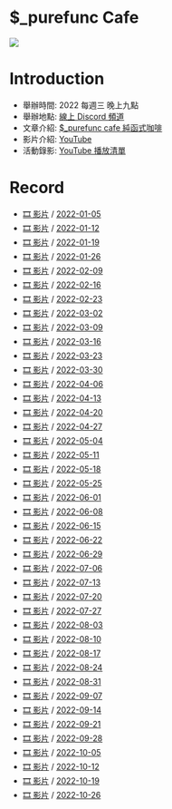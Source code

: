 # $_purefunc Cafe
![](https://raw.githubusercontent.com/PureFuncInc/purefunc-cafe/main/images/logo.png)

# Introduction
* 舉辦時間: 2022 每週三 晚上九點
* 舉辦地點: [線上 Discord 頻道](https://discord.gg/purfunc)
* 文章介紹: [$_purefunc cafe 純函式咖啡](https://github.com/PureFuncInc/blog-articles/blob/main/%E7%B4%94%E5%87%BD%E5%BC%8F%E5%92%96%E5%95%A1.md)
* 影片介紹: [YouTube](https://www.youtube.com/watch?v=N5GzZfXg5z0)
* 活動錄影: [YouTube 播放清單](https://youtube.com/playlist?list=PLC3hT4Z5I-O4V2g1oU-pkxp6Wr72ozhgk)

# Record
* [🎞 影片](https://youtu.be/hOQOa8_srJU) / [2022-01-05](records/2022-01-05/README.md)
* [🎞 影片](https://youtu.be/uWiwvoUPfeU) / [2022-01-12](records/2022-01-12/README.md)
* [🎞 影片](https://youtu.be/Th4dS1KFAt0) / [2022-01-19](records/2022-01-19/README.md)
* [🎞 影片](https://youtu.be/EuZcgq_J_Wo) / [2022-01-26](records/2022-01-26/README.md)
* [🎞 影片]() / [2022-02-09](records/2022-02-09/README.md)
* [🎞 影片](https://youtu.be/VP_ruW2EEU4) / [2022-02-16](records/2022-02-16/README.md)
* [🎞 影片](https://youtu.be/-Mtf-23I018) / [2022-02-23](records/2022-02-23/README.md)
* [🎞 影片](https://youtu.be/iOR78NTojTc) / [2022-03-02](records/2022-03-02/README.md)
* [🎞 影片](https://youtu.be/7SYP-qQPgKs) / [2022-03-09](records/2022-03-09/README.md)
* [🎞 影片](https://youtu.be/lNTub8wAsIE) / [2022-03-16](records/2022-03-16/README.md)
* [🎞 影片](https://youtu.be/SZTGP7nI1ws) / [2022-03-23](records/2022-03-23/README.md)
* [🎞 影片](https://youtu.be/VZqYA3NLeUk) / [2022-03-30](records/2022-03-30/README.md)
* [🎞 影片](https://youtu.be/_epcQDGMudo) / [2022-04-06](records/2022-04-06/README.md)
* [🎞 影片](https://youtu.be/Np4XktL3uSE) / [2022-04-13](records/2022-04-13/README.md)
* [🎞 影片](https://youtu.be/bdruVwf7p7U) / [2022-04-20](records/2022-04-20/README.md)
* [🎞 影片](https://youtu.be/VwKRmf3cBac) / [2022-04-27](records/2022-04-27/README.md)
* [🎞 影片](https://youtu.be/jUy6YHAf5Ak) / [2022-05-04](records/2022-05-04/README.md)
* [🎞 影片](https://youtu.be/KM24s2vq-NU) / [2022-05-11](records/2022-05-11/README.md)
* [🎞 影片](https://youtu.be/F4IdFNnbOnA) / [2022-05-18](records/2022-05-18/README.md)
* [🎞 影片](https://youtu.be/Hym8NSp0WNk) / [2022-05-25](records/2022-05-25/README.md)
* [🎞 影片](https://youtu.be/9VWDpTiqqpo) / [2022-06-01](records/2022-06-01/README.md)
* [🎞 影片](https://youtu.be/oGbtMV9P88g) / [2022-06-08](records/2022-06-08/README.md)
* [🎞 影片](https://youtu.be/K32McgU0RTk) / [2022-06-15](records/2022-06-15/README.md)
* [🎞 影片](https://youtu.be/74G3Lz7ELrQ) / [2022-06-22](records/2022-06-22/README.md)
* [🎞 影片](https://youtu.be/GB2A0L5Jb9c) / [2022-06-29](records/2022-06-29/README.md)
* [🎞 影片](https://youtu.be/_6AH12Bmgkk) / [2022-07-06](records/2022-07-06/README.md)
* [🎞 影片](https://youtu.be/SDE14DkLMAg) / [2022-07-13](records/2022-07-13/README.md)
* [🎞 影片](https://youtu.be/LECrkVc1YrA) / [2022-07-20](records/2022-07-20/README.md)
* [🎞 影片](https://youtu.be/P8xFlxlwD04) / [2022-07-27](records/2022-07-27/README.md)
* [🎞 影片](https://youtu.be/oV7PaU7Csjk) / [2022-08-03](records/2022-08-03/README.md)
* [🎞 影片](https://youtu.be/yVq5gXbeiKw) / [2022-08-10](records/2022-08-10/README.md)
* [🎞 影片](https://youtu.be/ugQiluBLr7E) / [2022-08-17](records/2022-08-17/README.md)
* [🎞 影片](https://youtu.be/UMJAi94XG7I) / [2022-08-24](records/2022-08-24/README.md)
* [🎞 影片](https://youtu.be/RmBpLdIbnBA) / [2022-08-31](records/2022-08-31/README.md)
* [🎞 影片](https://youtu.be/TTvdbsYZ3lc) / [2022-09-07](records/2022-09-07/README.md)
* [🎞 影片](https://youtu.be/WtRPffxHwp4) / [2022-09-14](records/2022-09-14/README.md)
* [🎞 影片](https://youtu.be/yKJwgChClsI) / [2022-09-21](records/2022-09-21/README.md)
* [🎞 影片](https://youtu.be/_mxoukKWnFY) / [2022-09-28](records/2022-09-28/README.md)
* [🎞 影片](https://youtu.be/AuO7V_ISWKY) / [2022-10-05](records/2022-10-05/README.md)
* [🎞 影片](https://youtu.be/5qwUiu-93_k) / [2022-10-12](records/2022-10-12/README.md)
* [🎞 影片]() / [2022-10-19](records/2022-10-19/README.md)
* [🎞 影片]() / [2022-10-26](records/2022-10-26/README.md)
